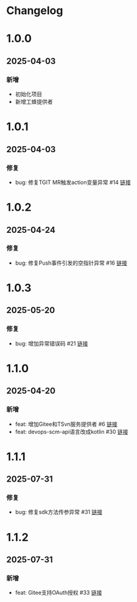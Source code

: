 # Changelog

# 1.0.0
## 2025-04-03
### 新增
- 初始化项目
- 新增工蜂提供者

# 1.0.1
## 2025-04-03
### 修复
- bug: 修复TGIT MR触发action变量异常 #14 [链接](https://github.com/bkdevops-projects/devops-scm/issues/14)

# 1.0.2
## 2025-04-24
### 修复
- bug: 修复Push事件引发的空指针异常 #16 [链接](https://github.com/bkdevops-projects/devops-scm/issues/16)

# 1.0.3
## 2025-05-20
### 修复
- bug: 增加异常错误码 #21 [链接](https://github.com/bkdevops-projects/devops-scm/issues/21)


# 1.1.0
## 2025-04-20
### 新增
- feat: 增加Gitee和TSvn服务提供者 #6 [链接](https://github.com/bkdevops-projects/devops-scm/issues/6)
- feat: devops-scm-api语言改成kotlin #30 [链接](https://github.com/bkdevops-projects/devops-scm/issues/30)

# 1.1.1
## 2025-07-31
### 修复
- bug: 修复sdk方法传参异常 #31 [链接](https://github.com/bkdevops-projects/devops-scm/issues/31)

# 1.1.2
## 2025-07-31
### 新增
- feat: Gitee支持OAuth授权 #33 [链接](https://github.com/bkdevops-projects/devops-scm/issues/33)
